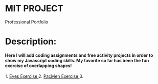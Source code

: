 # MIT PROJECT
<h> Professional Portfolio </h>
# Description:
<h4> Here I will add coding assignments and free activity projects in order to show my Javascript coding skills. 
My favorite so far has been the fun exercise of overlapping shapes! </h4>
<p> 1. <a href="https://github.com/videsc/Eyes.git"> Eyes Exercise </a> 
    2. <a href="https://github.com/videsc/PacMen.git"> PacMen Exercise </a>
    3. <a href="https://github.com/videsc/Bus-Tracker.git> Bus Tracker </a>
</p>
<h2> Contact: </h2>
<h4> If needed to reach me, the best way is through email: videscat.0922@gmail.com </h4>
<p>I have not created a LinkedIn account just yet, I plan to once I have more to showcase. </p>
<h2> More Information: </h2>
<h4> I will continue to update this, add on as the course progresses, and show my coding capabilities! </h4>
